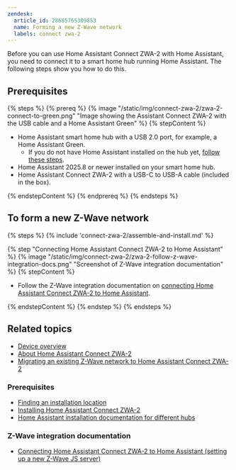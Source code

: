 ```yaml
---
zendesk:
  article_id: 28685765309853
  name: Forming a new Z-Wave network
  labels: connect zwa-2
---
```


Before you can use Home Assistant Connect ZWA-2 with Home Assistant, you need to connect it to a smart home hub running Home Assistant. The following steps show you how to do this.

## Prerequisites

{% steps %}
{% prereq %}
{% image "/static/img/connect-zwa-2/zwa-2-connect-to-green.png" "Image showing the Assistant Connect ZWA-2 with the USB cable and a Home Assistant Green" %}
{% stepContent %}

- Home Assistant smart home hub with a USB 2.0 port, for example, a Home Assistant Green.
  - If you do not have Home Assistant installed on the hub yet, [follow these steps](https://www.home-assistant.io/installation/).
- Home Assistant 2025.8 or newer installed on your smart home hub.
- Home Assistant Connect ZWA-2 with a USB-C to USB-A cable (included in the box).

{% endstepContent %}
{% endprereq %}
{% endsteps %}

## To form a new Z-Wave network

{% steps %}
{% include 'connect-zwa-2/assemble-and-install.md' %}

{% step "Connecting Home Assistant Connect ZWA-2 to Home Assistant" %}
{% image "/static/img/connect-zwa-2/zwa-2-follow-z-wave-integration-docs.png" "Screenshot of Z-Wave integration documentation" %}
{% stepContent %}

- Follow the Z-Wave integration documentation on [connecting Home Assistant Connect ZWA-2 to Home Assistant](https://www.home-assistant.io/integrations/zwave_js/#setting-up-a-z-wave-js-server).

{% endstepContent %}
{% endstep %}
{% endsteps %}

## Related topics

- [Device overview](/hc/en-us/articles/28670192316189)
- [About Home Assistant Connect ZWA-2](/hc/en-us/articles/29190222644509)
- [Migrating an existing Z-Wave network to Home Assistant Connect ZWA-2](/hc/en-us/articles/29529265751965)

### Prerequisites

- [Finding an installation location](/hc/en-us/articles/28670284336925)
- [Installing Home Assistant Connect ZWA-2](/hc/en-us/articles/28685750450205)
- [Home Assistant installation documentation for different hubs](https://www.home-assistant.io/installation/)

### Z-Wave integration documentation

- [Connecting Home Assistant Connect ZWA-2 to Home Assistant (setting up a new Z-Wave JS server)](https://www.home-assistant.io/integrations/zwave_js/#setting-up-a-z-wave-js-server)